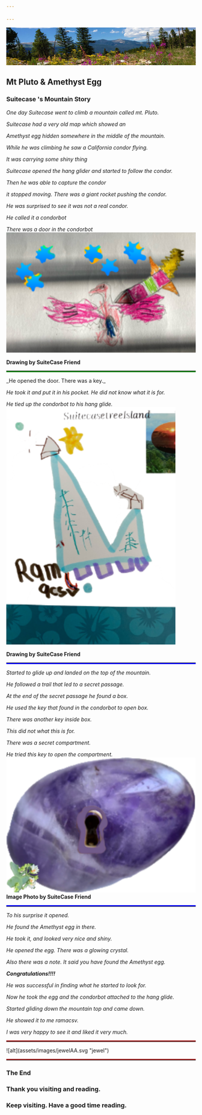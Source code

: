 ```yaml
---

---
```



![alt](assets/images/rocky.svg "rocky")


## Mt Pluto & Amethyst Egg


### Suitecase 's Mountain Story

_One day Suitecase went to climb a mountain called mt. Pluto._

_Suitecase had a very old map which showed an_

_Amethyst egg hidden somewhere in the middle of the mountain._

_While he was climbing  he saw  a California condor flying._

_It was carrying some shiny thing_

_Suitecase opened the hang glider and started to follow the condor._

_Then he was able to capture the condor_

_it stopped moving. There was a giant rocket pushing the condor._

_He was surprised to see it was not a real condor._

_He called it a condorbot_

_There was a door in the condorbot_
![alt](condorbotA.svg "condorbotA")

<b>Drawing by SuiteCase Friend</b>
<hr style="border-bottom:3px solid green">
_He opened the door. There was a key._

_He took it and put it in his pocket. He did not know what it is for._

_He tied up the condorbot to his hang glide._
![alt](assets/images/mountainAA.svg  "mountain.svg")

<b>Drawing by SuiteCase Friend</b>
<hr style="border-bottom:3px solid blue">

_Started to glide up and landed on the top of the mountain._

_He followed a trail that led to a secret passage._

_At the end of the secret passage he found a box._ 

_He used the key that found in the condorbot to open box._

_There was another key inside box._

_This did not what this is for._

_There was a secret compartment._

_He tried this key to open the compartment._
![alt](assets/images/AeggAA.svg "assets/images/Aegg")
<b>Image Photo by SuiteCase Friend</b>
<hr style="border-top:3px solid blue">

_To his surprise it opened._

_He found the Amethyst egg in there._

_He took it, and looked very nice and shiny._

_He opened the egg. There was a glowing crystal._

_Also there was a note. It said you have found the Amethyst egg._

**_Congratulations!!!!_**

_He was successful in finding what he started to look for._

_Now he took the egg and the condorbot attached to the hang glide._

_Started gliding down the mountain top and came down._

_He showed it  to me ramacsv._

_I was very happy to see it and liked it very much._

<hr style="border-top:3px solid brown">
![alt](assets/images/jewelAA.svg  "jewel")
<hr style="border-top:3px solid brown">

### The End

### **Thank you visiting and reading.**

### **Keep visiting. Have a good time reading.**





